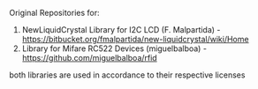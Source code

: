 Original Repositories for:
1. NewLiquidCrystal Library for I2C LCD (F. Malpartida) - https://bitbucket.org/fmalpartida/new-liquidcrystal/wiki/Home
2. Library for Mifare RC522 Devices (miguelbalboa) - https://github.com/miguelbalboa/rfid

both libraries are used in accordance to their respective licenses